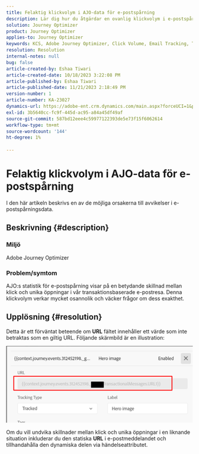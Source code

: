 ```yaml
---
title: Felaktig klickvolym i AJO-data för e-postspårning
description: Lär dig hur du åtgärdar en ovanlig klickvolym i e-postspårningsdata.
solution: Journey Optimizer
product: Journey Optimizer
applies-to: Journey Optimizer
keywords: KCS, Adobe Journey Optimizer, Click Volume, Email Tracking, Transactional Email Journey
resolution: Resolution
internal-notes: null
bug: false
article-created-by: Eshaa Tiwari
article-created-date: 10/18/2023 3:22:08 PM
article-published-by: Eshaa Tiwari
article-published-date: 11/21/2023 2:18:49 PM
version-number: 1
article-number: KA-23027
dynamics-url: https://adobe-ent.crm.dynamics.com/main.aspx?forceUCI=1&pagetype=entityrecord&etn=knowledgearticle&id=93b72d14-ca6d-ee11-8df0-6045bd006a22
exl-id: 3b5640cc-fc9f-445d-ac95-a84a45df49af
source-git-commit: 587bd12eee4c59977122393de5e73f15f6062614
workflow-type: tm+mt
source-wordcount: '144'
ht-degree: 1%

---
```


# Felaktig klickvolym i AJO-data för e-postspårning


I den här artikeln beskrivs en av de möjliga orsakerna till avvikelser i e-postspårningsdata.

## Beskrivning {#description}


### Miljö

Adobe Journey Optimizer

### Problem/symtom

AJO:s statistik för e-postspårning visar på en betydande skillnad mellan klick och unika öppningar i vår transaktionsbaserade e-postresa. Denna klickvolym verkar mycket osannolik och väcker frågor om dess exakthet.


## Upplösning {#resolution}


Detta är ett förväntat beteende om <b>URL</b> fältet innehåller ett värde som inte betraktas som en giltig URL. Följande skärmbild är en illustration:

![](assets/4f440bc7-aa84-ee11-8179-6045bd006149.png)

Om du vill undvika skillnader mellan klick och unika öppningar i en liknande situation inkluderar du den statiska <b>URL</b> i e-postmeddelandet och tillhandahålla den dynamiska delen via händelseattributet.
